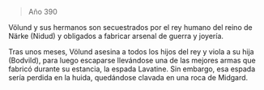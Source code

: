 > Año 390

Völund y sus hermanos son secuestrados por el rey humano del reino de Närke (Nidud) y obligados a fabricar arsenal de guerra y joyería.

Tras unos meses, Völund asesina a todos los hijos del rey y viola a su hija (Bodvild), para luego escaparse llevándose una de las mejores armas que fabricó durante su estancia, la espada Lavatine. Sin embargo, esa espada sería perdida en la huida, quedándose clavada en una roca de Midgard.